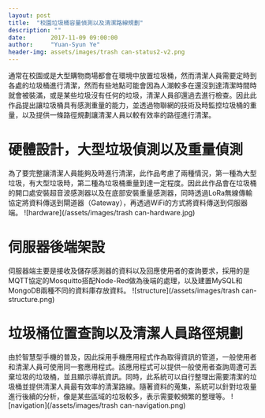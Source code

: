 ```yaml
---
layout: post
title:  "校園垃圾桶容量偵測以及清潔路線規劃"
description: ""
date:       2017-11-09 09:00:00
author:     "Yuan-Syun Ye"
header-img: assets/images/trash can-status2-v2.png
---
```


通常在校園或是大型購物商場都會在環境中放置垃圾桶，然而清潔人員需要定時到各處的垃圾桶進行清潔，然而有些地點可能會因為人潮較多在還沒到達清潔時間時就會被裝滿，或是某些垃圾沒有任何的垃圾，清潔人員卻還過去進行檢查。因此此作品提出讓垃圾桶具有感測重量的能力，並透過物聯網的技術及時監控垃圾桶的重量，以及提供一條路徑規劃讓清潔人員以較有效率的路徑進行清潔。

# 硬體設計，大型垃圾偵測以及重量偵測 #
為了要完整讓清潔人員能夠及時進行清潔，此作品考慮了兩種情況，第一種為大型垃圾，有大型垃圾時，第二種為垃圾桶重量到達一定程度。因此此作品會在垃圾桶的開口處安裝超音波感測器以及在底部安裝重量感測器，同時透過LoRa無線傳輸協定將資料傳送到閘道器（Gateway），再透過WiFi的方式將資料傳送到伺服器端。
![hardware](/assets/images/trash can-hardware.jpg)

# 伺服器後端架設 #
伺服器端主要是接收及儲存感測器的資料以及回應使用者的查詢要求，採用的是MQTT協定的Mosquitto搭配Node-Red做為後端的處理，以及建置MySQL和MongoDB兩種不同的資料庫存放資料。
![structure](/assets/images/trash can-structure.png)

# 垃圾桶位置查詢以及清潔人員路徑規劃 #
由於智慧型手機的普及，因此採用手機應用程式作為取得資訊的管道，一般使用者和清潔人員可使用同一套應用程式。該應用程式可以提供一般使用者查詢周遭可丟棄垃圾的垃圾桶，並且顯示導航資訊。同時，此系統可以自行整理出需要清潔的垃圾桶並提供清潔人員最有效率的清潔路線。隨著資料的蒐集，系統可以針對垃圾量進行後續的分析，像是某些區域的垃圾較多，表示需要較頻繁的整理等。
![navigation](/assets/images/trash can-navigation.png)
